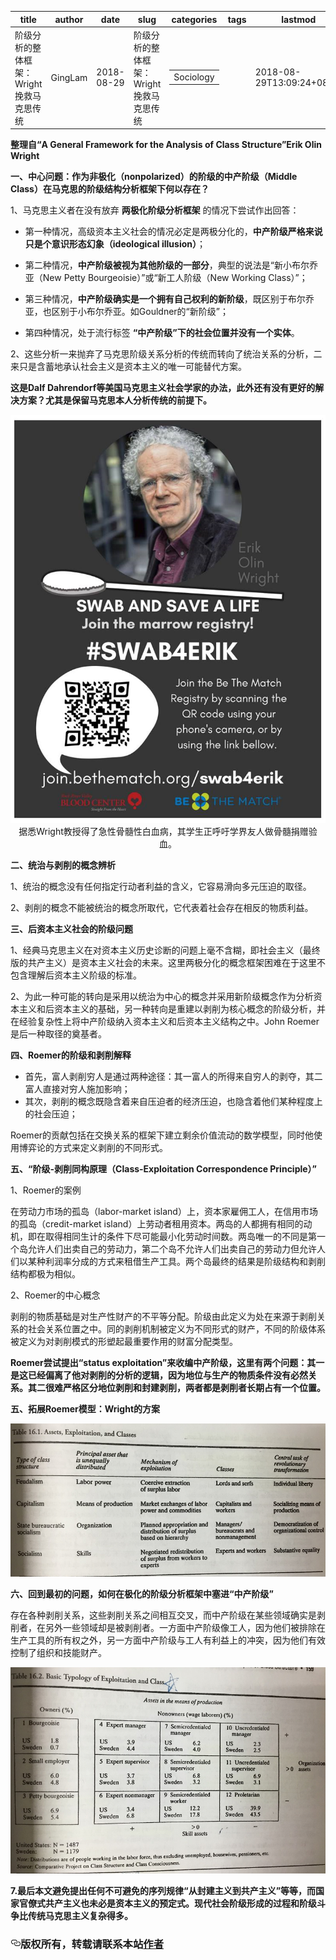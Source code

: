 <div id="readme" class="readme blob instapaper_body">
 <article class="markdown-body entry-content" itemprop="text"><table data-table-type="yaml-metadata">
  <thead>
  <tr>
  <th>title</th>
  <th>author</th>
  <th>date</th>
  <th>slug</th>
  <th>categories</th>
  <th>tags</th>
  <th>lastmod</th>
  <th>keywords</th>
  <th>description</th>
  <th>comment</th>
  <th>toc</th>
  <th>autoCollapseToc</th>
  <th>contentCopyright</th>
  <th>reward</th>
  <th>mathjax</th>
  </tr>
  </thead>
  <tbody>
  <tr>
  <td><div>阶级分析的整体框架：Wright挽救马克思传统</div></td>
  <td><div>GingLam</div></td>
  <td><div>2018-08-29</div></td>
  <td><div>阶级分析的整体框架：Wright挽救马克思传统</div></td>
  <td><div><table>
  <tbody>
  <tr>
  <td><div>Sociology</div></td>
  </tr>
  </tbody>
</table>
</div></td>
  <td><div><table>
  <tbody>
  </tbody>
</table>
</div></td>
  <td><div>2018-08-29T13:09:24+08:00</div></td>
  <td><div><table>
  <tbody>
  </tbody>
</table>
</div></td>
  <td><div></div></td>
  <td><div>false</div></td>
  <td><div>false</div></td>
  <td><div>false</div></td>
  <td><div>false</div></td>
  <td><div>false</div></td>
  <td><div>false</div></td>
  </tr>
  </tbody>
</table>

<p><strong>整理自“A General Framework for the Analysis of Class Structure”Erik Olin Wright</strong></p>
<p><strong>一、中心问题：作为非极化（nonpolarized）的阶级的中产阶级（Middle Class）在马克思的阶级结构分析框架下何以存在？</strong></p>
<p>1、马克思主义者在没有放弃 <strong>两极化阶级分析框架</strong> 的情况下尝试作出回答：</p>
<ul>
<li>
<p>第一种情况，高级资本主义社会的情况必定是两极分化的，<strong>中产阶级严格来说只是个意识形态幻象（ideological illusion）</strong>；</p>
</li>
<li>
<p>第二种情况，<strong>中产阶级被视为其他阶级的一部分</strong>，典型的说法是“新小布尔乔亚（New Petty Bourgeoisie）”或“新工人阶级（New Working Class）”；</p>
</li>
<li>
<p>第三种情况，<strong>中产阶级确实是一个拥有自己权利的新阶级</strong>，既区别于布尔乔亚，也区别于小布尔乔亚。如Gouldner的“新阶级”；</p>
</li>
<li>
<p>第四种情况，处于流行标签 <strong>“中产阶级”下的社会位置并没有一个实体</strong>。</p>
</li>
</ul>
<p>2、这些分析一来抛弃了马克思阶级关系分析的传统而转向了统治关系的分析，二来只是含蓄地承认社会主义是资本主义的唯一可能替代方案。</p>
<p><strong>这是Dalf Dahrendorf等美国马克思主义社会学家的办法，此外还有没有更好的解决方案？尤其是保留马克思本人分析传统的前提下。</strong></p>
<div align="center"><a target="_blank" rel="noopener noreferrer" href="https://raw.githubusercontent.com/GingLam/Storage/master/Wright.png"><img src="https://raw.githubusercontent.com/GingLam/Storage/master/Wright.png" style="max-width:100%;"></a></div>
<div align="center">据悉Wright教授得了急性骨髓性白血病，其学生正呼吁学界友人做骨髓捐赠验血。</div>

<p><strong>二、统治与剥削的概念辨析</strong></p>
<p>1、统治的概念没有任何指定行动者利益的含义，它容易滑向多元压迫的取径。</p>
<p>2、剥削的概念不能被统治的概念所取代，它代表着社会存在相反的物质利益。</p>
<p><strong>三、后资本主义社会的阶级问题</strong></p>
<p>1、经典马克思主义在对资本主义历史诊断的问题上毫不含糊，即社会主义（最终版的共产主义）是资本主义社会的未来。这里两极分化的概念框架困难在于这里不包含理解后资本主义阶级的标准。</p>
<p>2、为此一种可能的转向是采用以统治为中心的概念并采用新阶级概念作为分析资本主义和后资本主义的基础，另一种转向是重建以剥削为核心概念的阶级分析，并在经验复杂性上将中产阶级纳入资本主义和后资本主义结构之中。John Roemer是后一种取径的奠基者。</p>
<p><strong>四、Roemer的阶级和剥削解释</strong></p>
<ul>
<li>首先，富人剥削穷人是通过两种途径：其一富人的所得来自穷人的剥夺，其二富人直接对穷人施加影响；</li>
<li>其次，剥削的概念既隐含着来自压迫者的经济压迫，也隐含着他们某种程度上的社会压迫；</li>
</ul>
<p>Roemer的贡献包括在交换关系的框架下建立剩余价值流动的数学模型，同时他使用博弈论的方式来定义剥削的不同形式。</p>
<p><strong>五、“阶级-剥削同构原理（Class-Exploitation Correspondence Principle）”</strong></p>
<p>1、Roemer的案例</p>
<p>在劳动力市场的孤岛（labor-market island）上，资本家雇佣工人，在信用市场的孤岛（credit-market island）上劳动者租用资本。两岛的人都拥有相同的动机，即在取得相同生计的条件下尽可能最小化劳动时间数。两岛唯一的不同是第一个岛允许人们出卖自己的劳动力，第二个岛不允许人们出卖自己的劳动力但允许人们以某种利润率分成的方式来租借生产工具。两个岛最终的结果是阶级结构和剥削结构都极为相似。</p>
<p>2、Roemer的中心概念</p>
<p>剥削的物质基础是对生产性财产的不平等分配。阶级由此定义为处在来源于剥削关系的社会关系位置之中。同的剥削机制被定义为不同形式的财产，不同的阶级体系被定义为对剥削模式的形塑起最重要作用的财富分配类型。</p>
<p><strong>Roemer尝试提出“status exploitation”来收编中产阶级，这里有两个问题：其一是这已经偏离了他对剥削的分析的逻辑，因为地位与生产的物质条件没有必然关系。其二很难严格区分地位剥削和封建剥削，两者都是剥削者长期占有一个位置。</strong></p>
<p><strong>五、拓展Roemer模型：Wright的方案</strong></p>
<div align="center"><a target="_blank" rel="noopener noreferrer" href="https://raw.githubusercontent.com/GingLam/Storage/master/Wright2.png"><img src="https://raw.githubusercontent.com/GingLam/Storage/master/Wright2.png" style="max-width:100%;"></a></div>
<p><strong>六、回到最初的问题，如何在极化的阶级分析框架中塞进“中产阶级”</strong></p>
<p>存在各种剥削关系，这些剥削关系之间相互交叉，而中产阶级在某些领域确实是剥削者，在另外一些领域却是被剥削者。一方面中产阶级像工人，因为他们被排除在生产工具的所有权之外，另一方面中产阶级与工人有利益上的冲突，因为他们有效控制了组织和技能财产。</p>
<div align="center"><a target="_blank" rel="noopener noreferrer" href="https://raw.githubusercontent.com/GingLam/Storage/master/Wright3.png"><img src="https://raw.githubusercontent.com/GingLam/Storage/master/Wright3.png" style="max-width:100%;"></a></div>
<p><strong>7.最后本文避免提出任何不可避免的序列规律“从封建主义到共产主义”等等，而国家官僚式共产主义也未必是资本主义的预定式。现代社会阶级形成的过程和阶级斗争比传统马克思主义复杂得多。</strong></p>
<h3><a id="user-content-版权所有转载请联系本站作者" class="anchor" aria-hidden="true" href="#版权所有转载请联系本站作者"><svg class="octicon octicon-link" viewBox="0 0 16 16" version="1.1" width="16" height="16" aria-hidden="true"><path fill-rule="evenodd" d="M4 9h1v1H4c-1.5 0-3-1.69-3-3.5S2.55 3 4 3h4c1.45 0 3 1.69 3 3.5 0 1.41-.91 2.72-2 3.25V8.59c.58-.45 1-1.27 1-2.09C10 5.22 8.98 4 8 4H4c-.98 0-2 1.22-2 2.5S3 9 4 9zm9-3h-1v1h1c1 0 2 1.22 2 2.5S13.98 12 13 12H9c-.98 0-2-1.22-2-2.5 0-.83.42-1.64 1-2.09V6.25c-1.09.53-2 1.84-2 3.25C6 11.31 7.55 13 9 13h4c1.45 0 3-1.69 3-3.5S14.5 6 13 6z"></path></svg></a>版权所有，转载请联系本站<a href="mailto:linj83@mail2.sysu.edu.cn">作者</a></h3>
</article>
  </div>


